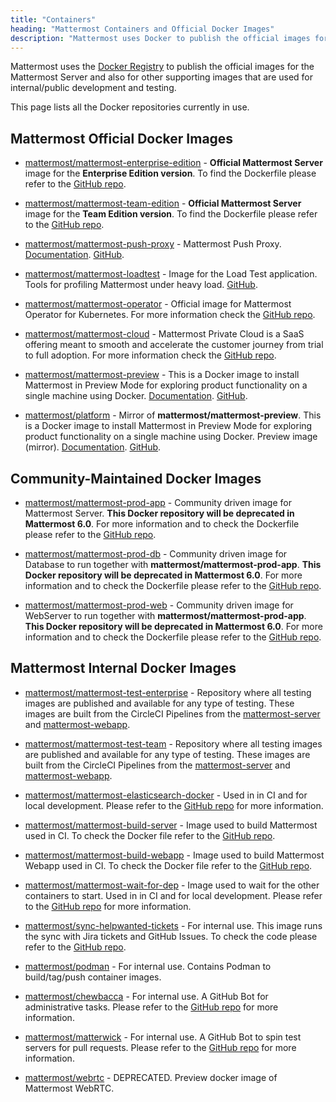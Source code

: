 ```yaml
---
title: "Containers"
heading: "Mattermost Containers and Official Docker Images"
description: "Mattermost uses Docker to publish the official images for the Mattermost Server, and this page lists all Docker repositories in use."
---
```


Mattermost uses the [Docker Registry](https://hub.docker.com/u/mattermost) to publish the official images for the Mattermost Server and also for other supporting images that are used for internal/public development and testing.

This page lists all the Docker repositories currently in use.

## Mattermost Official Docker Images

- [mattermost/mattermost-enterprise-edition](https://hub.docker.com/r/mattermost/mattermost-enterprise-edition) - **Official Mattermost Server** image for the **Enterprise Edition version**. To find the Dockerfile please refer to the [GitHub repo](https://github.com/mattermost/mattermost-server/tree/master/build).

- [mattermost/mattermost-team-edition](https://hub.docker.com/r/mattermost/mattermost-team-edition) - **Official Mattermost Server** image for the **Team Edition version**. To find the Dockerfile please refer to the [GitHub repo](https://github.com/mattermost/mattermost-server/tree/master/build).

- [mattermost/mattermost-push-proxy](https://hub.docker.com/r/mattermost/mattermost-push-proxy) - Mattermost Push Proxy. [Documentation](https://developers.mattermost.com/contribute/mobile/push-notifications/service/). [GitHub](https://github.com/mattermost/mattermost-push-proxy).

- [mattermost/mattermost-loadtest](https://hub.docker.com/r/mattermost/mattermost-loadtest) - Image for the Load Test application. Tools for profiling Mattermost under heavy load. [GitHub](https://github.com/mattermost/mattermost-load-test).

- [mattermost/mattermost-operator](https://hub.docker.com/r/mattermost/mattermost-operator) - Official image for Mattermost Operator for Kubernetes. For more information check the [GitHub repo](https://github.com/mattermost/mattermost-operator).

- [mattermost/mattermost-cloud](https://hub.docker.com/r/mattermost/mattermost-cloud) - Mattermost Private Cloud is a SaaS offering meant to smooth and accelerate the customer journey from trial to full adoption. For more information check the [GitHub repo](https://github.com/mattermost/mattermost-cloud).

- [mattermost/mattermost-preview](https://hub.docker.com/r/mattermost/mattermost-preview) - This is a Docker image to install Mattermost in Preview Mode for exploring product functionality on a single machine using Docker. [Documentation](http://bit.ly/1W76riY). [GitHub](https://github.com/mattermost/mattermost-docker-preview).

- [mattermost/platform](https://hub.docker.com/r/mattermost/platform) - Mirror of **mattermost/mattermost-preview**. This is a Docker image to install Mattermost in Preview Mode for exploring product functionality on a single machine using Docker. Preview image (mirror). [Documentation](http://bit.ly/1W76riY). [GitHub](https://github.com/mattermost/mattermost-docker-preview).

## Community-Maintained Docker Images

- [mattermost/mattermost-prod-app](https://hub.docker.com/r/mattermost/mattermost-prod-app) - Community driven image for Mattermost Server. **This Docker repository will be deprecated in Mattermost 6.0**. For more information and to check the Dockerfile please refer to the [GitHub repo](https://github.com/mattermost/mattermost-docker).

- [mattermost/mattermost-prod-db](https://hub.docker.com/r/mattermost/mattermost-prod-db) - Community driven image for Database to run together with **mattermost/mattermost-prod-app**. **This Docker repository will be deprecated in Mattermost 6.0**. For more information and to check the Dockerfile please refer to the [GitHub repo](https://github.com/mattermost/mattermost-docker).

- [mattermost/mattermost-prod-web](https://hub.docker.com/r/mattermost/mattermost-prod-web) - Community driven image for WebServer to run together with **mattermost/mattermost-prod-app**. **This Docker repository will be deprecated in Mattermost 6.0**. For more information and to check the Dockerfile please refer to the [GitHub repo](https://github.com/mattermost/mattermost-docker).

## Mattermost Internal Docker Images

- [mattermost/mattermost-test-enterprise](https://hub.docker.com/r/mattermost/mattermost-test-enterprise) - Repository where all testing images are published and available for any type of testing. These images are built from the CircleCI Pipelines from the [mattermost-server](https://github.com/mattermost/mattermost-server) and [mattermost-webapp](https://github.com/mattermost/mattermost-webapp).

- [mattermost/mattermost-test-team](https://hub.docker.com/r/mattermost/mattermost-test-team) - Repository where all testing images are published and available for any type of testing. These images are built from the CircleCI Pipelines from the [mattermost-server](https://github.com/mattermost/mattermost-server) and [mattermost-webapp](https://github.com/mattermost/mattermost-webapp).

- [mattermost/mattermost-elasticsearch-docker](https://hub.docker.com/r/mattermost/mattermost-elasticsearch-docker) - Used in in CI and for local development. Please refer to the [GitHub repo](https://github.com/mattermost/mattermost-server/blob/master/docker-compose.yaml) for more information.

- [mattermost/mattermost-build-server](https://hub.docker.com/r/mattermost/mattermost-build-server) - Image used to build Mattermost used in CI. To check the Docker file refer to the [GitHub repo](https://github.com/mattermost/mattermost-server/blob/master/build/Dockerfile.buildenv).

- [mattermost/mattermost-build-webapp](https://hub.docker.com/r/mattermost/mattermost-build-webapp) - Image used to build Mattermost Webapp used in CI. To check the Docker file refer to the [GitHub repo](https://github.com/mattermost/mattermost-webapp/blob/master/build/Dockerfile).

- [mattermost/mattermost-wait-for-dep](https://hub.docker.com/r/mattermost/mattermost-wait-for-dep) - Image used to wait for the other containers to start. Used in in CI and for local development. Please refer to the [GitHub repo](https://github.com/mattermost/mattermost-server/blob/master/docker-compose.yaml) for more information.

- [mattermost/sync-helpwanted-tickets](https://hub.docker.com/r/mattermost/sync-helpwanted-tickets) - For internal use. This image runs the sync with Jira tickets and GitHub Issues. To check the code please refer to the [GitHub repo](https://github.com/mattermost/mattermost-utilities/tree/master/github_jira_tools).

- [mattermost/podman](https://hub.docker.com/repository/docker/mattermost/podman) - For internal use. Contains Podman to build/tag/push container images.

- [mattermost/chewbacca](https://hub.docker.com/repository/docker/mattermost/chewbacca-bot) - For internal use. A GitHub Bot for administrative tasks. Please refer to the [GitHub repo](https://github.com/mattermost/chewbacca) for more information.

- [mattermost/matterwick](https://hub.docker.com/repository/docker/mattermost/matterwick) - For internal use. A GitHub Bot to spin test servers for pull requests. Please refer to the [GitHub repo](https://github.com/mattermost/matterwick) for more information.

- [mattermost/webrtc](https://hub.docker.com/repository/docker/mattermost/webrtc) - DEPRECATED. Preview docker image of Mattermost WebRTC.
